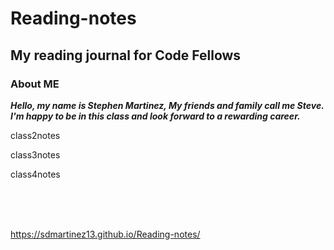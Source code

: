 # Reading-notes

## My reading journal for Code Fellows

### About ME

***Hello, my name is Stephen Martinez, My friends and family call me Steve.  I'm happy to be in this class and look forward to a rewarding career.***

<a herf="https://github.com/SdMartinez13/Reading-notes/blob/main/Class2notes.MD">class2notes</a>

<a herf="https://github.com/SdMartinez13/Reading-notes/blob/main/class3notes.md">class3notes</a>

<a herf="https://github.com/SdMartinez13/Reading-notes/blob/main/class4notes.md">class4notes</a>


<br/>
<br/>
<br/>

<https://sdmartinez13.github.io/Reading-notes/>
